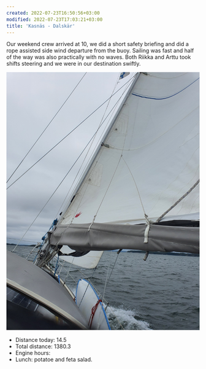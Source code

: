 ```yaml
---
created: 2022-07-23T16:50:56+03:00
modified: 2022-07-23T17:03:21+03:00
title: 'Kasnäs - Dalskär'
---
```


Our weekend crew arrived at 10, we did a short safety briefing and did a rope assisted side wind departure from the buoy. Sailing was fast and half of the way was also practically with no waves. 
Both Riikka and Arttu took shifts steering and we were in our destination swiftly.

![Image](../2022/ea0fc73c211fb08f8fc390065a3174a4.jpg) 

* Distance today: 14.5
* Total distance: 1380.3
* Engine hours: 
* Lunch: potatoe and feta salad.
